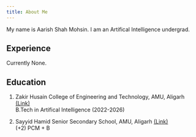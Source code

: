 ```yaml
---
title: About Me
---
```


My name is Aarish Shah Mohsin. I am an Artifical Intelligence undergrad.
## Experience

Currently None.

## Education
1. Zakir Husain College of Engineering and Technology, AMU, Aligarh <a href="https://amu.ac.in/colleges/zakir-husain-college-of-engineering-and-technology/about" target="_blank">(Link)</a>
<br> B.Tech in Artifical Intelligence (2022-2026)

2. Sayyid Hamid Senior Secondary School, AMU, Aligarh <a href="https://www.amu.ac.in/schools/saiyyid-hamid-senior-secondary-school-boys/home-page" target="_blank">(Link)</a>
<br> (+2) PCM + B

